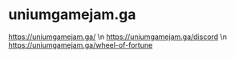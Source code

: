 # uniumgamejam.ga
https://uniumgamejam.ga/
\n https://uniumgamejam.ga/discord
\n https://uniumgamejam.ga/wheel-of-fortune

